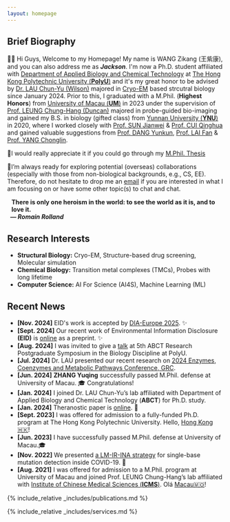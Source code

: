 ```yaml
---
layout: homepage
---
```


## Brief Biography

👋🏻 Hi Guys, Welcome to my Homepage! My name is WANG Zikang (王紫康), and you can also address me as **_Jackson_**. I'm now a Ph.D. student affiliated with [Department of Applied Biology and Chemical Technology](https://www.polyu.edu.hk/abct/) at [The Hong Kong Polytechnic University (**PolyU**)](https://www.polyu.edu.hk/) and it's my great honor to be advised by [Dr. LAU Chun-Yu (Wilson)](https://www.polyu.edu.hk/abct/people/academic-staff/dr-wilson-lau/) majored in [Cryo-EM](https://en.wikipedia.org/wiki/Cryogenic_electron_microscopy) based strcutral biology since January 2024. Prior to this, I graduated with a M.Phil. (**Highest Honors**) from [University of Macau (**UM**)](https://www.um.edu.mo/) in 2023 under the supervision of [Prof. LEUNG Chung-Hang (Duncan)](https://duncanleung.weebly.com/) majored in probe-guided bio-imaging and gained my B.S. in biology (gifted class) from [Yunnan University (**YNU**)](https://english.ynu.edu.cn/) in 2020, where I worked closely with [Prof. SUN Jianwei](https://scholar.google.com/citations?hl=en&user=rBnexnkAAAAJ&view_op=list_works&sortby=pubdate) & [Prof. CUI Qinghua](https://www.scopus.com/authid/detail.uri?authorId=57204714662) and gained valuable suggestions from [Prof. DANG Yunkun](https://www.scopus.com/authid/detail.uri?authorId=16066680100), [Prof. LAI Fan](https://scholar.google.com/citations?hl=en&user=Nu5UvagAAAAJ&view_op=list_works&sortby=pubdate) & [Prof. YANG Chonglin](https://www.scopus.com/authid/detail.uri?authorId=7407744066).

📖I would really appreciate it if you could go through my [M.Phil. Thesis](https://drive.google.com/file/d/1ynLGTefNfxEPhhBsfTdnsk6CTtZn2_PE/view?usp=drive_link)

📌I’m always ready for exploring potential (overseas) collaborations (especially with those from non-biological backgrounds, e.g., CS, EE). Therefore, do not hesitate to drop me an [email](mailto:zikangwang1023@gmail.com) if you are interested in what I am focusing on or have some other topic(s) to chat and chat.

<h4 style="margin:0 10px 0;">There is only one heroism in the world: to see the world as it is, and to love it.</h4>

<h5 style="margin:0 7px 0;">— Romain Rolland</h5>


## Research Interests

- **Structural Biology:** Cryo-EM, Structure-based drug screening, Molecular simulation
- **Chemical Biology:** Transition metal complexes (TMCs), Probes with long lifetime
- **Computer Science:** AI For Science (AI4S), Machine Learning (ML)

## Recent News

- **[Nov. 2024]** EID's work is accepted by [DIA-Europe 2025](https://www.diaglobal.org/Flagship/DIA-Europe-2025). ✨
- **[Sept. 2024]** Our recent work of Environmental Information Disclosure **(EID)** is [online](https://www.researchsquare.com/article/rs-4985385/v1) as a preprint. ✨
- **[Aug. 2024]** I was invited to give a [talk](https://drive.google.com/file/d/10KLDfZ7opwwoZltlueF_uvMWJfvjRiM_/view?usp=sharing) at 5th ABCT Research Postgraduate Symposium in the Biology Discipline at PolyU.
- **[Jul. 2024]** Dr. LAU presented our recent research on [2024 Enzymes, Coenzymes and Metabolic Pathways Conference, GRC](https://www.grc.org/enzymes-coenzymes-and-metabolic-pathways-conference/2024/).
- **[Jun. 2024]** **ZHANG Yuqing** successfully passed M.Phil. defense at University of Macau. 🎓 Congratulations!
- **[Jan. 2024]** I joined Dr. LAU Chun-Yu’s lab affiliated with Department of Applied Biology and Chemical Technology (**ABCT**) for Ph.D. study.
- **[Jan. 2024]** Theranostic paper is [online](https://www.eurekaselect.com/article/131687). 🎉
- **[Sept. 2023]** I was offered for admission to a fully-funded Ph.D. program at The Hong Kong Polytechnic University. Hello, [Hong Kong🇭🇰](https://www.gov.hk/en/nonresidents/)!
- **[Jun. 2023]** I have successfully passed M.Phil. defense at University of Macau.🎓
- **[Nov. 2022]** We presented [a LM-IR-INA strategy](https://www.sciencedirect.com/science/article/pii/S0925400522016495?via%3Dihub) for single-base mutation detection inside COVID-19. 🎉
- **[Aug. 2021]** I was offered for admission to a M.Phil. program at University of Macau and joined Prof. LEUNG Chung-Hang’s lab affiliated with [Institute of Chinese Medical Sciences (**ICMS**)](https://sklqrcm.um.edu.mo/). Olá [Macau🇲🇴](https://www.gov.mo/en/)!

{% include_relative _includes/publications.md %}

{% include_relative _includes/services.md %}

<script type="text/javascript" id="clustrmaps" src="//clustrmaps.com/map_v2.js?d=5FZLtXSj8YbQOWNeBT9bYywt-T4IgAkyXIeEsI6Mo5A&cl=ffffff&w=a"></script>
